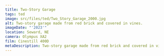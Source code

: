 ```yaml
---
title: Two-Story Garage
tags: ted
image: src/files/ted/Two_Story_Garage_2000.jpg
alt: Two-story garage made from red brick and covered in vines.
imageDate: "'2023'"
location: Seward, NE
camera: Olympus XA2
film: Cinestill 400D
metaDescription: Two-story garage made from red brick and covered in vines.
---
```

